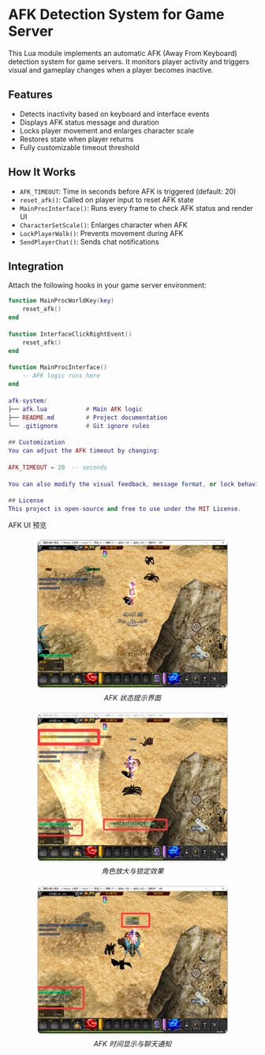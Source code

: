 # AFK Detection System for Game Server

This Lua module implements an automatic AFK (Away From Keyboard) detection system for game servers. It monitors player activity and triggers visual and gameplay changes when a player becomes inactive.

## Features

- Detects inactivity based on keyboard and interface events
- Displays AFK status message and duration
- Locks player movement and enlarges character scale
- Restores state when player returns
- Fully customizable timeout threshold

## How It Works

- `AFK_TIMEOUT`: Time in seconds before AFK is triggered (default: 20)
- `reset_afk()`: Called on player input to reset AFK state
- `MainProcInterface()`: Runs every frame to check AFK status and render UI
- `CharacterSetScale()`: Enlarges character when AFK
- `LockPlayerWalk()`: Prevents movement during AFK
- `SendPlayerChat()`: Sends chat notifications

## Integration

Attach the following hooks in your game server environment:

```lua
function MainProcWorldKey(key)
    reset_afk()
end

function InterfaceClickRightEvent()
    reset_afk()
end

function MainProcInterface()
    -- AFK logic runs here
end

afk-system/
├── afk.lua           # Main AFK logic
├── README.md         # Project documentation
└── .gitignore        # Git ignore rules

## Customization
You can adjust the AFK timeout by changing:

AFK_TIMEOUT = 20  -- seconds

You can also modify the visual feedback, message format, or lock behavior to suit your game.

## License
This project is open-source and free to use under the MIT License.
```
 AFK UI 预览
<p align="center">
<img src="assets/01.png" width="400" alt="AFK UI 1" />
<br><em>AFK 状态提示界面</em>
</p>
<p align="center">
<img src="assets/02.png" width="400" alt="AFK UI 2" />
<br><em>角色放大与锁定效果</em>
</p>
<p align="center">
<img src="assets/03.png" width="400" alt="AFK UI 3" />
<br><em>AFK 时间显示与聊天通知</em>
</p>